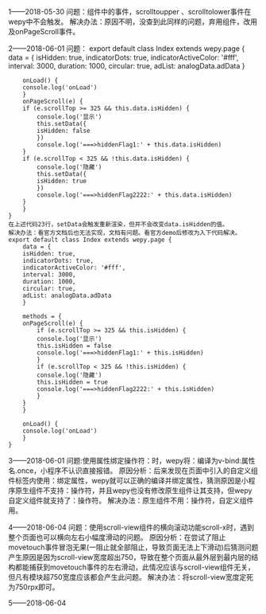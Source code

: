 ﻿1——2018-05-30 问题：<scroll-view>组件中的事件，scrolltoupper 、scrolltolower事件在wepy中不会触发。
    解决办法：原因不明，没查到此同样的问题，弃用<scroll-view>组件，改用<view>及onPageScroll事件。


2——2018-06-01 问题：
    export default class Index extends wepy.page {
        data = {
        isHidden: true,
        indicatorDots: true,
        indicatorActiveColor: '#fff',
        interval: 3000,
        duration: 1000,
        circular: true,
        adList: analogData.adData
        }

        onLoad() {
        console.log('onLoad')
        }
        onPageScroll(e) {
        if (e.scrollTop >= 325 && this.data.isHidden) {
            console.log('显示')
            this.setData({
            isHidden: false
            })
            console.log('===>hiddenFlag1:' + this.data.isHidden)
        }
        if (e.scrollTop < 325 && !this.data.isHidden) {
            console.log('隐藏')
            this.setData({
            isHidden: true
            })
            console.log('===>hiddenFlag2222:' + this.data.isHidden)
        }
        }
    }
    在上述代码23行，setData会触发重新渲染，但并不会改变data.isHidden的值。
    解决办法：看官方文档后也无法实现，文档有问题。看官方demo后修改为入下代码解决。
    export default class Index extends wepy.page {
        data = {
        isHidden: true,
        indicatorDots: true,
        indicatorActiveColor: '#fff',
        interval: 3000,
        duration: 1000,
        circular: true,
        adList: analogData.adData
        }

        methods = {
        onPageScroll(e) {
            if (e.scrollTop >= 325 && this.isHidden) {
            console.log('显示')
            this.isHidden = false
            console.log('===>hiddenFlag1:' + this.isHidden)
            }
            if (e.scrollTop < 325 && !this.isHidden) {
            console.log('隐藏')
            this.isHidden = true
            console.log('===>hiddenFlag2222:' + this.isHidden)
            }
        }
        }

        onLoad() {
        console.log('onLoad')
        }
    }

3——2018-06-01 问题:使用属性绑定操作符：时，wepy将：编译为v-bind:属性名.once，小程序不认识直接报错。
    原因分析：后来发现在页面中引入的自定义组件标签内使用：绑定属性，wepy就可以正确的编译并绑定属性，猜测原因是小程序原生组件不支持：操作符，并且wepy也没有修改原生组件让其支持，但wepy自定义组件就支持了：操作符。
    解决办法：原生组件不用：操作符，自定义组件用。

4——2018-06-04 问题：使用scroll-view组件的横向滚动功能scroll-x时，遇到整个页面也可以横向左右小幅度滑动的问题。
    原因分析：在尝试了阻止movetouch事件冒泡无果(一阻止就全部阻止，导致页面无法上下滑动)后猜测问题产生原因是因为scroll-view宽度超出750，导致在整个页面从最外层到最内层的结构都能捕获到movetouch事件的左右滑动，此情况应该与scroll-view组件无关，但凡有模块超750宽度应该都会产生此问题。
    解决办法：将scroll-view宽度定死为750rpx即可。

5——2018-06-04
